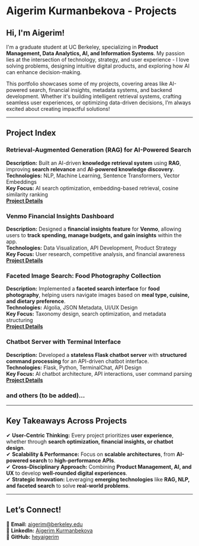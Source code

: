 # **Aigerim Kurmanbekova - Projects**  

## **Hi, I'm Aigerim!**  
I'm a graduate student at UC Berkeley, specializing in **Product Management, Data Analytics, AI, and Information Systems**. My passion lies at the intersection of technology, strategy, and user experience - I love solving problems, designing intuitive digital products, and exploring how AI can enhance decision-making.  

This portfolio showcases some of my projects, covering areas like AI-powered search, financial insights, metadata systems, and backend development. Whether it's building intelligent retrieval systems, crafting seamless user experiences, or optimizing data-driven decisions, I’m always excited about creating impactful solutions!  

---

## **Project Index**  

### **Retrieval-Augmented Generation (RAG) for AI-Powered Search**  
**Description:** Built an AI-driven **knowledge retrieval system** using **RAG**, improving **search relevance** and **AI-powered knowledge discovery**.  
**Technologies:** NLP, Machine Learning, Sentence Transformers, Vector Embeddings  
**Key Focus:** AI search optimization, embedding-based retrieval, cosine similarity ranking  
**[Project Details](https://github.com/heyaigerim/my-projects/tree/main/RAG_AI_Search_Project)**  

### **Venmo Financial Insights Dashboard**  
**Description:** Designed a **financial insights feature** for **Venmo**, allowing users to **track spending, manage budgets, and gain insights** within the app.  
**Technologies:** Data Visualization, API Development, Product Strategy  
**Key Focus:** User research, competitive analysis, and financial awareness  
**[Project Details](https://github.com/heyaigerim/my-projects/tree/main/Venmo%20Financial%20Insights%20)**  

### **Faceted Image Search: Food Photography Collection**  
**Description:** Implemented a **faceted search interface** for **food photography**, helping users navigate images based on **meal type, cuisine, and dietary preference**.  
**Technologies:** Algolia, JSON Metadata, UI/UX Design  
**Key Focus:** Taxonomy design, search optimization, and metadata structuring  
**[Project Details](https://github.com/heyaigerim/my-projects/tree/main/Faceted%20Image%20Search)**  

### **Chatbot Server with Terminal Interface**  
**Description:** Developed a **stateless Flask chatbot server** with **structured command processing** for an API-driven chatbot interface.  
**Technologies:** Flask, Python, TerminalChat, API Design  
**Key Focus:** AI chatbot architecture, API interactions, user command parsing  
**[Project Details](https://github.com/heyaigerim/my-projects/tree/main/Stateless%20Flask%20Server)**  

### and others (to be added)...

---

## **Key Takeaways Across Projects**  
✔ **User-Centric Thinking:** Every project prioritizes **user experience**, whether through **search optimization, financial insights, or chatbot design**.  
✔ **Scalability & Performance:** Focus on **scalable architectures**, from **AI-powered search** to **high-performance APIs**.  
✔ **Cross-Disciplinary Approach:** Combining **Product Management, AI, and UX** to develop **well-rounded digital experiences**.  
✔ **Strategic Innovation:** Leveraging **emerging technologies** like **RAG, NLP, and faceted search** to solve **real-world problems**.  

---

## **Let’s Connect!**  
📧 **Email:** aigerim@berkeley.edu  
🔗 **LinkedIn:** [Aigerim Kurmanbekova](https://www.linkedin.com/in/aigerim-kurmanbekova/)  
📂 **GitHub:** [heyaigerim](https://github.com/heyaigerim)  
